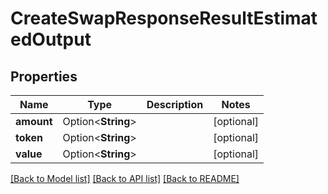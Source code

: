 # CreateSwapResponseResultEstimatedOutput

## Properties

Name | Type | Description | Notes
------------ | ------------- | ------------- | -------------
**amount** | Option<**String**> |  | [optional]
**token** | Option<**String**> |  | [optional]
**value** | Option<**String**> |  | [optional]

[[Back to Model list]](../README.md#documentation-for-models) [[Back to API list]](../README.md#documentation-for-api-endpoints) [[Back to README]](../README.md)


